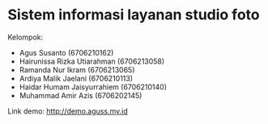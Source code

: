 # Sistem informasi layanan studio foto

Kelompok:
- Agus Susanto (6706210162) 
- Hairunissa Rizka Utiarahman (6706213058) 
- Ramanda Nur Ikram (6706213065) 
- Ardiya Malik Jaelani (6706210113) 
- Haidar Humam Jaisyurrahiem (6706210140) 
- Muhammad Amir Azis (6706202145) 

Link demo: http://demo.aguss.my.id
